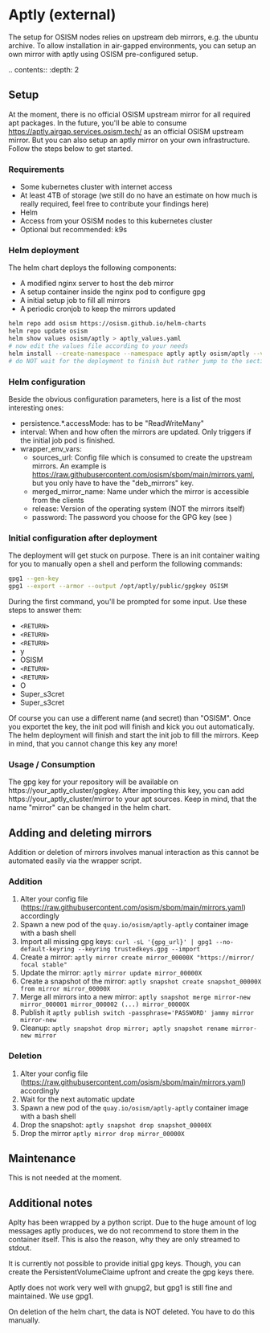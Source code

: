 # Aptly (external)

The setup for OSISM nodes relies on upstream deb mirrors, e.g. the ubuntu archive.
To allow installation in air-gapped environments, you can setup an own mirror with
aptly using OSISM pre-configured setup.

.. contents::
   :depth: 2

## Setup

At the moment, there is no official OSISM upstream mirror for all required apt packages.
In the future, you'll be able to consume <https://aptly.airgap.services.osism.tech/> as an
official OSISM upstream mirror. But you can also setup an aptly mirror on your own
infrastructure. Follow the steps below to get started.

### Requirements

- Some kubernetes cluster with internet access
- At least 4TB of storage (we still do no have an estimate on how much is really required, feel free to contribute your findings here)
- Helm
- Access from your OSISM nodes to this kubernetes cluster
- Optional but recommended: k9s

### Helm deployment

The helm chart deploys the following components:

- A modified nginx server to host the deb mirror
- A setup container inside the nginx pod to configure gpg
- A initial setup job to fill all mirrors
- A periodic cronjob to keep the mirrors updated

```sh
helm repo add osism https://osism.github.io/helm-charts
helm repo update osism
helm show values osism/aptly > aptly_values.yaml
# now edit the values file according to your needs
helm install --create-namespace --namespace aptly aptly osism/aptly --values aptly_values.yaml
# do NOT wait for the deployment to finish but rather jump to the section "Initial configuration after deplyoment"
```

### Helm configuration

Beside the obvious configuration parameters, here is a list of the most interesting ones:

- persistence.*.accessMode: has to be "ReadWriteMany"
- interval: When and how often the mirrors are updated. Only triggers if the initial job pod is finished.
- wrapper_env_vars:
  - sources_url: Config file which is consumed to create the upstream mirrors. An example is <https://raw.githubusercontent.com/osism/sbom/main/mirrors.yaml>, but you only have to have the "deb_mirrors" key.
  - merged_mirror_name: Name under which the mirror is accessible from the clients
  - release: Version of the operating system (NOT the mirrors itself)
  - password: The password you choose for the GPG key (see )

### Initial configuration after deployment

The deployment will get stuck on purpose.
There is an init container waiting for you to manually open a shell and perform the following commands:

```sh
gpg1 --gen-key
gpg1 --export --armor --output /opt/aptly/public/gpgkey OSISM
```

During the first command, you'll be prompted for some input. Use these steps to answer them:

- `<RETURN>`
- `<RETURN>`
- `<RETURN>`
- y
- OSISM
- `<RETURN>`
- `<RETURN>`
- O
- Super_s3cret
- Super_s3cret

Of course you can use a different name (and secret) than "OSISM".
Once you exportet the key, the init pod will finish and kick you out automatically.
The helm deployment will finish and start the init job to fill the mirrors.
Keep in mind, that you cannot change this key any more!

### Usage / Consumption

The gpg key for your repository will be available on https://your_aptly_cluster/gpgkey.
After importing this key, you can add https://your_aptly_cluster/mirror to your apt sources.
Keep in mind, that the name "mirror" can be changed in the helm chart.

## Adding and deleting mirrors

Addition or deletion of mirrors involves manual interaction as this cannot be automated easily via the wrapper script.

### Addition

1. Alter your config file (<https://raw.githubusercontent.com/osism/sbom/main/mirrors.yaml>) accordingly
2. Spawn a new pod of the `quay.io/osism/aptly-aptly` container image with a bash shell
3. Import all missing gpg keys: `curl -sL '{gpg_url}' | gpg1 --no-default-keyring --keyring trustedkeys.gpg --import`
4. Create a mirror: `aptly mirror create mirror_00000X "https://mirror/ focal stable"`
5. Update the mirror: `aptly mirror update mirror_00000X`
6. Create a snapshot of the mirror: `aptly snapshot create snapshot_00000X from mirror mirror_00000X`
7. Merge all mirrors into a new mirror: `aptly snapshot merge mirror-new mirror_000001 mirror_000002 (...) mirror_00000X`
8. Publish it `aptly publish switch -passphrase='PASSWORD' jammy mirror mirror-new`
9. Cleanup: `aptly snapshot drop mirror; aptly snapshot rename mirror-new mirror`

### Deletion

1. Alter your config file (<https://raw.githubusercontent.com/osism/sbom/main/mirrors.yaml>) accordingly
2. Wait for the next automatic update
3. Spawn a new pod of the `quay.io/osism/aptly-aptly` container image with a bash shell
4. Drop the snapshot: `aptly snapshot drop snapshot_00000X`
5. Drop the mirror `aptly mirror drop mirror_00000X`

## Maintenance

This is not needed at the moment.

## Additional notes

Aplty has been wrapped by a python script. Due to the huge amount of log messages aptly produces,
we do not recommend to store them in the container itself. This is also the reason, why
they are only streamed to stdout.

It is currently not possible to provide initial gpg keys. Though, you can create the PersistentVolumeClaime
upfront and create the gpg keys there.

Aptly does not work very well with gnupg2, but gpg1 is still fine and maintained. We use gpg1.

On deletion of the helm chart, the data is NOT deleted. You have to do this manually.
